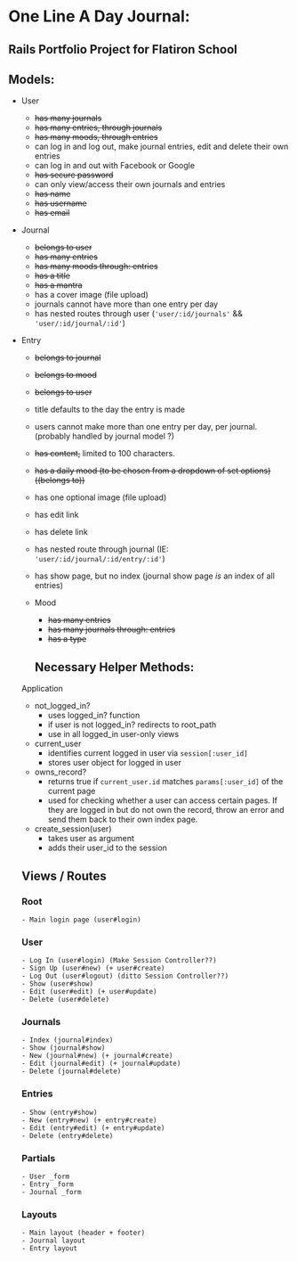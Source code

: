 # One Line A Day Journal:
## Rails Portfolio Project for Flatiron School 

## Models:
- User
    - ~~has many journals~~
    - ~~has many entries, through journals~~
    - ~~has many moods, through entries~~
    - can log in and log out, make journal entries, edit and delete their own entries
    - can log in and out with Facebook or Google
    - ~~has secure password~~
    - can only view/access their own journals and entries
    - ~~has name~~
    - ~~has username~~
    - ~~has email~~
- Journal
    - ~~belongs to user~~
    - ~~has many entries~~
    - ~~has many moods through: entries~~
    - ~~has a title~~
    - ~~has a mantra~~
    - has a cover image (file upload)
    - journals cannot have more than one entry per day
    - has nested routes through user (`'user/:id/journals'` && `'user/:id/journal/:id'`)
- Entry
    - ~~belongs to journal~~
    - ~~belongs to mood~~
    - ~~belongs to user~~
    - title defaults to the day the entry is made
    - users cannot make more than one entry per day, per journal. (probably handled by journal model ?)
    - ~~has content,~~ limited to 100 characters.
    - ~~has a daily mood (to be chosen from a dropdown of set options) ((belongs to))~~
    - has one optional image (file upload)
    - has edit link
    - has delete link
    - has nested route through journal (IE: `'user/:id/journal/:id/entry/:id'`)
    - has show page, but no index (journal show page *is* an index of all entries)
  - Mood
    - ~~has many entries~~
    - ~~has many journals through: entries~~
    - ~~has a type~~

    ## Necessary Helper Methods:
  Application
    - not_logged_in?
      - uses logged_in? function
      - if user is not logged_in? redirects to root_path 
      - use in all logged_in user-only views
    - current_user
      - identifies current logged in user via `session[:user_id]`
      - stores user object for logged in user
    - owns_record?
        - returns true if `current_user.id` matches `params[:user_id]` of the current page
        - used for checking whether a user can access certain pages. If they are logged in but do not own the record, throw an error and send them back to their own index page.    
    - create_session(user)
      - takes user as argument
      - adds their user_id to the session    

    ## Views / Routes
    ### Root 
      - Main login page (user#login) 
    
    ### User
      - Log In (user#login) (Make Session Controller??)
      - Sign Up (user#new) (+ user#create)
      - Log Out (user#logout) (ditto Session Controller??)
      - Show (user#show)
      - Edit (user#edit) (+ user#update)
      - Delete (user#delete)

    ### Journals
      - Index (journal#index)
      - Show (journal#show)
      - New (journal#new) (+ journal#create)
      - Edit (journal#edit) (+ journal#update)
      - Delete (journal#delete)

    ### Entries 
      - Show (entry#show)
      - New (entry#new) (+ entry#create)
      - Edit (entry#edit) (+ entry#update)
      - Delete (entry#delete)

    ### Partials
      - User _form
      - Entry _form
      - Journal _form 

    ### Layouts
      - Main layout (header + footer)
      - Journal layout
      - Entry layout 